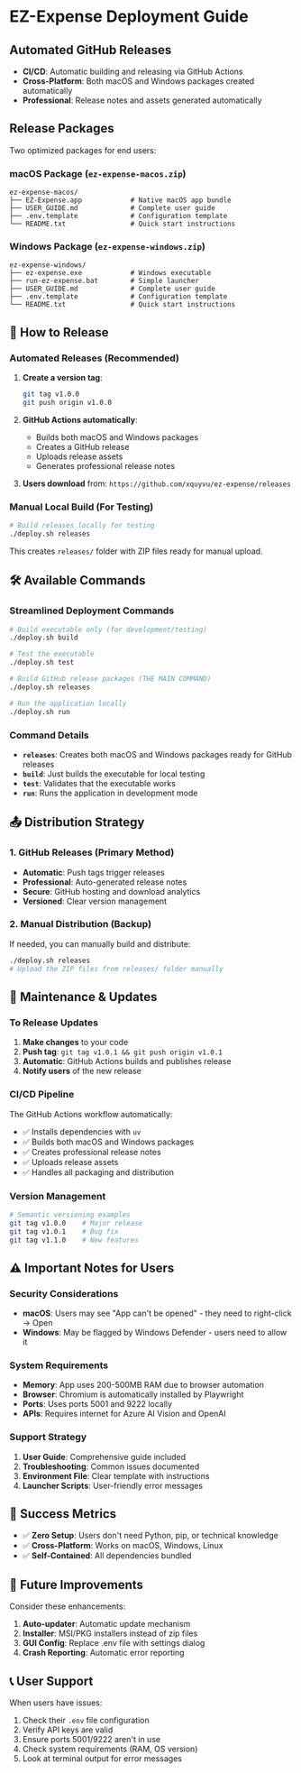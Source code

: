 # EZ-Expense Deployment Guide

## Automated GitHub Releases

- **CI/CD**: Automatic building and releasing via GitHub Actions
- **Cross-Platform**: Both macOS and Windows packages created automatically
- **Professional**: Release notes and assets generated automatically

## Release Packages

Two optimized packages for end users:

### macOS Package (`ez-expense-macos.zip`)

```text
ez-expense-macos/
├── EZ-Expense.app            # Native macOS app bundle
├── USER_GUIDE.md             # Complete user guide
├── .env.template             # Configuration template
└── README.txt                # Quick start instructions
```

### Windows Package (`ez-expense-windows.zip`)

```text
ez-expense-windows/
├── ez-expense.exe            # Windows executable
├── run-ez-expense.bat        # Simple launcher
├── USER_GUIDE.md             # Complete user guide
├── .env.template             # Configuration template
└── README.txt                # Quick start instructions
```

## 🚀 How to Release

### Automated Releases (Recommended)

1. **Create a version tag**:

   ```bash
   git tag v1.0.0
   git push origin v1.0.0
   ```

2. **GitHub Actions automatically**:
   - Builds both macOS and Windows packages
   - Creates a GitHub release
   - Uploads release assets
   - Generates professional release notes

3. **Users download** from: `https://github.com/xquyvu/ez-expense/releases`

### Manual Local Build (For Testing)

```bash
# Build releases locally for testing
./deploy.sh releases
```

This creates `releases/` folder with ZIP files ready for manual upload.

## 🛠 Available Commands

### Streamlined Deployment Commands

```bash
# Build executable only (for development/testing)
./deploy.sh build

# Test the executable
./deploy.sh test

# Build GitHub release packages (THE MAIN COMMAND)
./deploy.sh releases

# Run the application locally
./deploy.sh run
```

### Command Details

- **`releases`**: Creates both macOS and Windows packages ready for GitHub releases
- **`build`**: Just builds the executable for local testing
- **`test`**: Validates that the executable works
- **`run`**: Runs the application in development mode

## 📤 Distribution Strategy

### 1. GitHub Releases (Primary Method)

- **Automatic**: Push tags trigger releases
- **Professional**: Auto-generated release notes
- **Secure**: GitHub hosting and download analytics
- **Versioned**: Clear version management

### 2. Manual Distribution (Backup)

If needed, you can manually build and distribute:

```bash
./deploy.sh releases
# Upload the ZIP files from releases/ folder manually
```

## 🔧 Maintenance & Updates

### To Release Updates

1. **Make changes** to your code
2. **Push tag**: `git tag v1.0.1 && git push origin v1.0.1`
3. **Automatic**: GitHub Actions builds and publishes release
4. **Notify users** of the new release

### CI/CD Pipeline

The GitHub Actions workflow automatically:

- ✅ Installs dependencies with `uv`
- ✅ Builds both macOS and Windows packages
- ✅ Creates professional release notes
- ✅ Uploads release assets
- ✅ Handles all packaging and distribution

### Version Management

```bash
# Semantic versioning examples
git tag v1.0.0    # Major release
git tag v1.0.1    # Bug fix
git tag v1.1.0    # New features
```

## ⚠️ Important Notes for Users

### Security Considerations

- **macOS**: Users may see "App can't be opened" - they need to right-click → Open
- **Windows**: May be flagged by Windows Defender - users need to allow it

### System Requirements

- **Memory**: App uses 200-500MB RAM due to browser automation
- **Browser**: Chromium is automatically installed by Playwright
- **Ports**: Uses ports 5001 and 9222 locally
- **APIs**: Requires internet for Azure AI Vision and OpenAI

### Support Strategy

1. **User Guide**: Comprehensive guide included
2. **Troubleshooting**: Common issues documented
3. **Environment File**: Clear template with instructions
4. **Launcher Scripts**: User-friendly error messages

## 🎯 Success Metrics

- ✅ **Zero Setup**: Users don't need Python, pip, or technical knowledge
- ✅ **Cross-Platform**: Works on macOS, Windows, Linux
- ✅ **Self-Contained**: All dependencies bundled

## 🔮 Future Improvements

Consider these enhancements:

1. **Auto-updater**: Automatic update mechanism
2. **Installer**: MSI/PKG installers instead of zip files
3. **GUI Config**: Replace .env file with settings dialog
4. **Crash Reporting**: Automatic error reporting

## 📞 User Support

When users have issues:

1. Check their `.env` file configuration
2. Verify API keys are valid
3. Ensure ports 5001/9222 aren't in use
4. Check system requirements (RAM, OS version)
5. Look at terminal output for error messages
